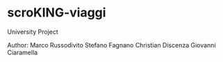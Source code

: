 # scroKING-viaggi
University Project

Author: 
Marco Russodivito
Stefano Fagnano
Christian Discenza
Giovanni Ciaramella
